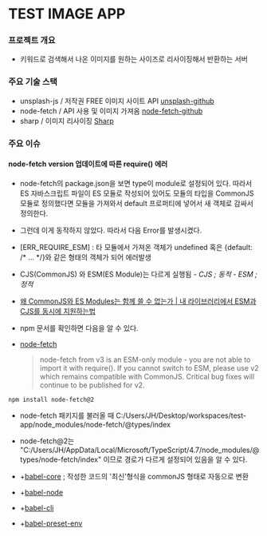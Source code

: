 # TEST IMAGE APP

### 프로젝트 개요

- 키워드로 검색해서 나온 이미지를 원하는 사이즈로 리사이징해서 반환하는 서버


### 주요 기술 스택

  - unsplash-js / 저작권 FREE 이미지 사이트 API
    [unsplash-github](https://github.com/unsplash/unsplash-js)
  - node-fetch / API 사용 및 이미지 가져옴
    [node-fetch-github](https://github.com/node-fetch/node-fetch)
  - sharp / 이미지 리사이징
    [Sharp](https://github.com/lovell/sharp)


### 주요 이슈 

  #### node-fetch version 업데이트에 따른 require() 에러

  - node-fetch의 package.json을 보면 type이 module로 설정되어 있다. 따라서 ES 자바스크립트 파일이 ES 모듈로 작성되어 있어도 모듈의 타입을 CommonJS 모듈로 정의했다면 모듈을 가져와서 default 프로퍼티에 넣어서 새 객체로 감싸서 정의한다.
  - 그런데 이게 동작하지 않았다. 따라서 다음 Error를 발생시켰다.


  - [ERR_REQUIRE_ESM] :  타 모듈에서 가져온 객체가 undefined 혹은 {default: /* ... */}와 같은 형태의 객체가 되어 에러발생
  - CJS(CommonJS) 와 ESM(ES Module)는 다르게 실행됨
    *- CJS ; 동적*
    *- ESM ; 정적*
  - [왜 CommonJS와 ES Modules는 함께 쓸 수 없는가 | 내 라이브러리에서 ESM과 CJS를 동시에 지원하는법](https://roseline.oopy.io/dev/translation-why-cjs-and-esm-cannot-get-along)
  

  - npm 문서를 확인하면 다음을 알 수 있다.
  - [node-fetch](https://www.npmjs.com/package/node-fetch)
  
    > node-fetch from v3 is an ESM-only module - you are not able to import it with require().
    > If you cannot switch to ESM, please use v2 which remains compatible with CommonJS. 
    > Critical bug fixes will continue to be published for v2.

  ```
  npm install node-fetch@2
  ```

  - node-fetch 패키지를 불러올 때 C:/Users/JH/Desktop/workspaces/test-app/node_modules/node-fetch/@types/index
  - node-fetch@2는 "C:/Users/JH/AppData/Local/Microsoft/TypeScript/4.7/node_modules/@types/node-fetch/index"
    이므로 경로가 다르게 설정되어 있음을 알 수 있다.

  - +[babel-core](https://www.npmjs.com/package/@babel/core) ; 작성한 코드의 '최신'형식을 commonJS 형태로 자동으로 변환
  - +[babel-node](https://www.npmjs.com/package/@babel/node) 
  - +[babel-cli](https://www.npmjs.com/package/@babel/cli)   
  - +[babel-preset-env](https://www.npmjs.com/package/@babel/preset-env)